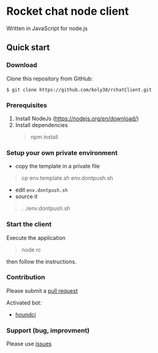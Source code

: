 # Rocket chat node client

Written in JavaScript for node.js

## Quick start

### Download

Clone this repository from GitHub:

```
$ git clone https://github.com/boly38/rchatClient.git
```

### Prerequisites

1. Install NodeJs (https://nodejs.org/en/download/)
2. Install dependencies
    > npm install

### Setup your own private environment

- copy the template in a private file
> cp env.template.sh env.dontpush.sh
- edit `env.dontpush.sh`
- source it
> . ./env.dontpush.sh

### Start the client

Execute the application
> node rc

then follow the instructions.

### Contribution
Please submit a [pull request](https://github.com/boly38/rchatClient/pulls)

Activated bot:
- [houndci](https://houndci.com/)

### Support (bug, improvment)

Please use [issues](https://github.com/boly38/rchatClient/issues)
